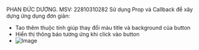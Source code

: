 PHAN ĐỨC DƯƠNG. MSV: 22810310282
Sử dụng Prop và Callback để xây dựng
ứng dụng đơn giản:
- Tao thêm thuộc tính giúp thay đổi màu title và background của button
- Hiển thị thông báo tương ứng khi click vào button
- ![Image](https://github.com/user-attachments/assets/33aa085e-a823-4ffd-ab9b-5f47c04071ba)
